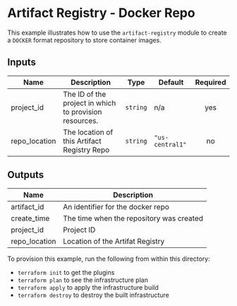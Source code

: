 # Artifact Registry - Docker Repo

This example illustrates how to use the `artifact-registry` module to create a `DOCKER` format repository to store container images.

<!-- BEGINNING OF PRE-COMMIT-TERRAFORM DOCS HOOK -->
## Inputs

| Name | Description | Type | Default | Required |
|------|-------------|------|---------|:--------:|
| project\_id | The ID of the project in which to provision resources. | `string` | n/a | yes |
| repo\_location | The location of this Artifact Registry Repo | `string` | `"us-central1"` | no |

## Outputs

| Name | Description |
|------|-------------|
| artifact\_id | An identifier for the docker repo |
| create\_time | The time when the repository was created |
| project\_id | Project ID |
| repo\_location | Location of the Artifat Registry |

<!-- END OF PRE-COMMIT-TERRAFORM DOCS HOOK -->

To provision this example, run the following from within this directory:
- `terraform init` to get the plugins
- `terraform plan` to see the infrastructure plan
- `terraform apply` to apply the infrastructure build
- `terraform destroy` to destroy the built infrastructure

